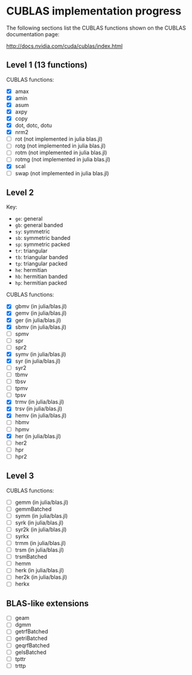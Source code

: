 # CUBLAS implementation progress

The following sections list the CUBLAS functions shown on the CUBLAS
documentation page:

http://docs.nvidia.com/cuda/cublas/index.html

## Level 1 (13 functions)

CUBLAS functions:

* [x] amax
* [x] amin
* [x] asum
* [x] axpy
* [x] copy
* [x] dot, dotc, dotu
* [x] nrm2
* [ ] rot (not implemented in julia blas.jl)
* [ ] rotg (not implemented in julia blas.jl)
* [ ] rotm (not implemented in julia blas.jl)
* [ ] rotmg (not implemented in julia blas.jl)
* [x] scal
* [ ] swap (not implemented in julia blas.jl)

## Level 2

Key:
* `ge`: general
* `gb`: general banded
* `sy`: symmetric
* `sb`: symmetric banded
* `sp`: symmetric packed
* `tr`: triangular
* `tb`: triangular banded
* `tp`: triangular packed
* `he`: hermitian
* `hb`: hermitian banded
* `hp`: hermitian packed

CUBLAS functions:

* [x] gbmv (in julia/blas.jl)
* [x] gemv (in julia/blas.jl)
* [x] ger (in julia/blas.jl)
* [x] sbmv (in julia/blas.jl)
* [ ] spmv
* [ ] spr
* [ ] spr2
* [x] symv (in julia/blas.jl)
* [x] syr (in julia/blas.jl)
* [ ] syr2
* [ ] tbmv
* [ ] tbsv
* [ ] tpmv
* [ ] tpsv
* [x] trmv (in julia/blas.jl)
* [x] trsv (in julia/blas.jl)
* [x] hemv (in julia/blas.jl)
* [ ] hbmv
* [ ] hpmv
* [x] her (in julia/blas.jl)
* [ ] her2
* [ ] hpr
* [ ] hpr2

## Level 3

CUBLAS functions:

* [ ] gemm (in julia/blas.jl)
* [ ] gemmBatched
* [ ] symm (in julia/blas.jl)
* [ ] syrk (in julia/blas.jl)
* [ ] syr2k (in julia/blas.jl)
* [ ] syrkx
* [ ] trmm (in julia/blas.jl)
* [ ] trsm (in julia/blas.jl)
* [ ] trsmBatched
* [ ] hemm
* [ ] herk (in julia/blas.jl)
* [ ] her2k (in julia/blas.jl)
* [ ] herkx

## BLAS-like extensions

* [ ] geam
* [ ] dgmm
* [ ] getrfBatched
* [ ] getriBatched
* [ ] geqrfBatched
* [ ] gelsBatched
* [ ] tpttr
* [ ] trttp
